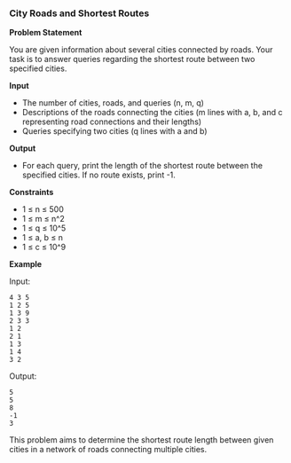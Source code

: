 ### City Roads and Shortest Routes

**Problem Statement**

You are given information about several cities connected by roads. Your task is to answer queries regarding the shortest route between two specified cities.

**Input**
- The number of cities, roads, and queries (n, m, q)
- Descriptions of the roads connecting the cities (m lines with a, b, and c representing road connections and their lengths)
- Queries specifying two cities (q lines with a and b)

**Output**
- For each query, print the length of the shortest route between the specified cities. If no route exists, print -1.

**Constraints**
- 1 ≤ n ≤ 500
- 1 ≤ m ≤ n^2
- 1 ≤ q ≤ 10^5
- 1 ≤ a, b ≤ n
- 1 ≤ c ≤ 10^9

**Example**

Input:
```
4 3 5
1 2 5
1 3 9
2 3 3
1 2
2 1
1 3
1 4
3 2
```

Output:
```
5
5
8
-1
3
```

This problem aims to determine the shortest route length between given cities in a network of roads connecting multiple cities.